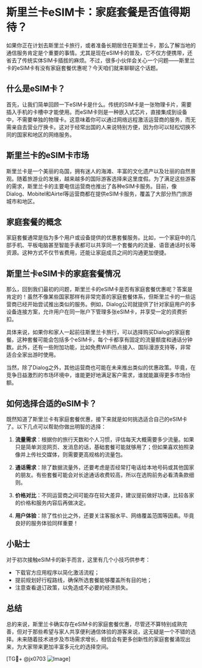 # 斯里兰卡eSIM卡：家庭套餐是否值得期待？

如果你正在计划去斯里兰卡旅行，或者准备长期居住在斯里兰卡，那么了解当地的通信服务肯定是个重要的事情。尤其是现在eSIM卡的普及，它不仅方便携带，还省去了传统实体SIM卡插拔的麻烦。不过，很多小伙伴会关心一个问题——斯里兰卡的eSIM卡有没有家庭套餐优惠呢？今天咱们就来聊聊这个话题。

## 什么是eSIM卡？

首先，让我们简单回顾一下eSIM卡是什么。传统的SIM卡是一张物理卡片，需要插入手机的卡槽中才能使用。而eSIM卡则是一种嵌入式芯片，直接集成到设备中，不需要单独的物理卡。这意味着你可以通过网络远程激活运营商的服务，而无需亲自去营业厅换卡。这对于经常出国的人来说特别方便，因为你可以轻松切换不同的国家和地区的网络服务。

## 斯里兰卡的eSIM卡市场

斯里兰卡是一个美丽的岛国，拥有迷人的海滩、丰富的文化遗产以及壮丽的自然景观。随着旅游业的发展，越来越多的国际游客选择来这里度假。为了满足这些游客的需求，斯里兰卡的主要电信运营商也推出了各种eSIM卡服务。目前，像Dialog、Mobitel和Airtel等运营商都在提供eSIM卡服务，覆盖了大部分热门旅游城市和地区。

## 家庭套餐的概念

家庭套餐通常是指为多个用户或设备提供的优惠套餐服务。比如，一个家庭中的几部手机、平板电脑甚至智能手表都可以共享同一个套餐内的流量、语音通话时长等资源。这种方式不仅节省费用，还能让家庭成员之间的沟通更加便捷。

## 斯里兰卡eSIM卡的家庭套餐情况

那么，回到我们最初的问题，斯里兰卡的eSIM卡是否有家庭套餐优惠呢？答案是肯定的！虽然不像某些国家那样有非常完善的家庭套餐体系，但斯里兰卡的一些运营商已经开始尝试推出类似的服务。例如，Dialog公司就提供了针对家庭用户的多设备连接方案，允许用户在同一账户下管理多张eSIM卡，并享受一定的资费折扣。

具体来说，如果你和家人一起前往斯里兰卡旅行，可以选择购买Dialog的家庭套餐。这种套餐可能会包括多个eSIM卡，每个卡都享有固定的流量额度和通话分钟数。此外，还有一些附加功能，比如免费WiFi热点接入、国际漫游支持等，非常适合全家出游时使用。

当然，除了Dialog之外，其他运营商也可能在未来推出类似的优惠政策。毕竟，在竞争日益激烈的市场环境中，谁能更好地满足客户需求，谁就能赢得更多市场份额。

## 如何选择合适的eSIM卡？

既然知道了斯里兰卡有家庭套餐优惠，接下来就是如何挑选适合自己的eSIM卡了。以下几点可以帮助你做出明智的选择：

1. **流量需求**：根据你的旅行天数和个人习惯，评估每天大概需要多少流量。如果只是简单浏览网页、发消息的话，基础套餐可能就够用了；但如果喜欢拍照录像并上传社交媒体，则需要更高规格的流量包。
   
2. **通话需求**：除了数据流量外，还要考虑是否经常打电话给本地号码或其他国家的朋友。有些套餐可能会对长途通话收费较高，所以在选购前务必看清条款细则。

3. **价格对比**：不同运营商之间可能存在较大差异，建议提前做好功课，比较各家的价格和服务内容后再做决定。

4. **用户体验**：除了性价比之外，还要关注客服水平、网络覆盖范围等因素。毕竟良好的服务体验同样重要！

## 小贴士

对于初次接触eSIM卡的新手而言，这里有几个小技巧供参考：

- 下载官方应用程序以简化激活流程；
- 提前规划好行程路线，确保所选套餐能够覆盖所有目的地；
- 注意查看退订政策，以免造成不必要的经济损失。

## 总结

总的来说，斯里兰卡确实存在eSIM卡的家庭套餐优惠，尽管还不算特别成熟完善，但对于那些希望与家人共享便利通信体验的游客来说，这无疑是一个不错的选择。未来随着技术进步及市场需求增长，相信会有更多创新性的家庭套餐涌现出来，为大家带来更加丰富多元化的选择空间。

[TG💪+ @jx0703 ![Image](https://github.com/user-attachments/assets/dbca1d08-cadb-493c-b0ec-ad6f7a83f270)]